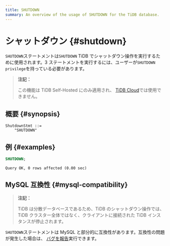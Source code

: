 ```yaml
---
title: SHUTDOWN
summary: An overview of the usage of SHUTDOWN for the TiDB database.
---
```


# シャットダウン {#shutdown}

`SHUTDOWN`ステートメントは`SHUTDOWN` TiDB でシャットダウン操作を実行するために使用されます。3 ステートメントを実行するには、ユーザーが`SHUTDOWN privilege`を持っている必要があります。

> **注記：**
>
> この機能は TiDB Self-Hosted にのみ適用され、 [TiDB Cloud](https://docs.pingcap.com/tidbcloud/)では使用できません。

## 概要 {#synopsis}

```ebnf+diagram
ShutdownStmt ::=
    "SHUTDOWN"
```

## 例 {#examples}

```sql
SHUTDOWN;
```

    Query OK, 0 rows affected (0.00 sec)

## MySQL 互換性 {#mysql-compatibility}

> **注記：**
>
> TiDB は分散データベースであるため、TiDB のシャットダウン操作では、TiDB クラスター全体ではなく、クライアントに接続された TiDB インスタンスが停止されます。

`SHUTDOWN`ステートメントは MySQL と部分的に互換性があります。互換性の問題が発生した場合は、 [バグを報告](https://docs.pingcap.com/tidb/stable/support)実行できます。

